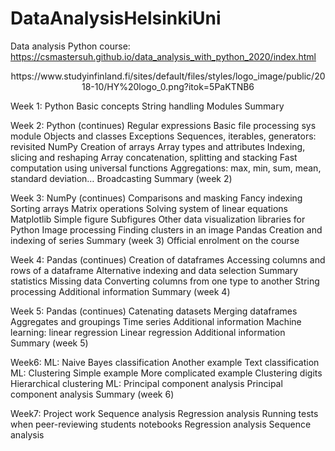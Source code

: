 # DataAnalysisHelsinkiUni
Data analysis Python course: https://csmastersuh.github.io/data_analysis_with_python_2020/index.html

<p align="center">
  https://www.studyinfinland.fi/sites/default/files/styles/logo_image/public/2018-10/HY%20logo_0.png?itok=5PaKTNB6
</p>

Week 1:
Python
Basic concepts
String handling
Modules
Summary

Week 2:
Python (continues)
Regular expressions
Basic file processing
sys module
Objects and classes
Exceptions
Sequences, iterables, generators: revisited
NumPy
Creation of arrays
Array types and attributes
Indexing, slicing and reshaping
Array concatenation, splitting and stacking
Fast computation using universal functions
Aggregations: max, min, sum, mean, standard deviation…
Broadcasting
Summary (week 2)

Week 3:
NumPy (continues)
Comparisons and masking
Fancy indexing
Sorting arrays
Matrix operations
Solving system of linear equations
Matplotlib
Simple figure
Subfigures
Other data visualization libraries for Python
Image processing
Finding clusters in an image
Pandas
Creation and indexing of series
Summary (week 3)
Official enrolment on the course

Week 4:
Pandas (continues)
Creation of dataframes
Accessing columns and rows of a dataframe
Alternative indexing and data selection
Summary statistics
Missing data
Converting columns from one type to another
String processing
Additional information
Summary (week 4)

Week 5:
Pandas (continues)
Catenating datasets
Merging dataframes
Aggregates and groupings
Time series
Additional information
Machine learning: linear regression
Linear regression
Additional information
Summary (week 5)

Week6:
ML: Naive Bayes classification
Another example
Text classification
ML: Clustering
Simple example
More complicated example
Clustering digits
Hierarchical clustering
ML: Principal component analysis
Principal component analysis
Summary (week 6)

Week7:
Project work
Sequence analysis
Regression analysis
Running tests when peer-reviewing students notebooks
Regression analysis
Sequence analysis
